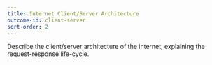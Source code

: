 ```yaml
---
title: Internet Client/Server Architecture
outcome-id: client-server
sort-order: 2
---
```

Describe the client/server architecture of the internet, explaining the request-response life-cycle.
